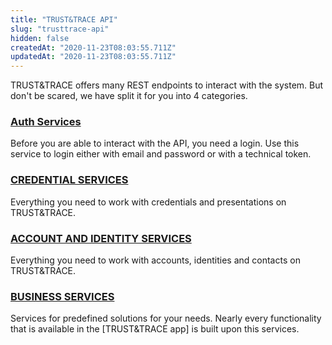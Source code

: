 ```yaml
---
title: "TRUST&TRACE API"
slug: "trusttrace-api"
hidden: false
createdAt: "2020-11-23T08:03:55.711Z"
updatedAt: "2020-11-23T08:03:55.711Z"
---
```


TRUST&TRACE offers many REST endpoints to interact with the system. But don't be scared, we have split it for you into 4 categories.

### [Auth Services]

Before you are able to interact with the API, you need a login. Use this service to login either with email and password or with a technical token.

### [CREDENTIAL SERVICES]

Everything you need to work with credentials and presentations on TRUST&TRACE.

### [ACCOUNT AND IDENTITY SERVICES]

Everything you need to work with accounts, identities and contacts on TRUST&TRACE.

### [BUSINESS SERVICES]

Services for predefined solutions for your needs. Nearly every functionality that is available in the [TRUST&TRACE app] is built upon this services.

[Auth Services]: #/login-1
[CREDENTIAL SERVICES]: #/schema-1
[ACCOUNT AND IDENTITY SERVICES]: #/identity-1
[Business Services]: #/asset-1

